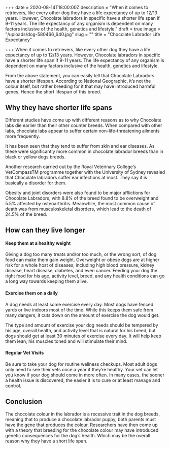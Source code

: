 +++
date = 2020-08-14T18:00:00Z
description = "When it comes to retrievers, like every other dog they have a life expectancy of up to 12/13 years. However, Chocolate labradors in specific have a shorter life span if 9-11 years. The life expectancy of any organism is dependent on many factors inclusive of the health, genetics and lifestyle."
draft = true
image = "/uploads/dog-580466_640.jpg"
slug = ""
title = "Chocolate Labrador Life Expectancy"

+++
When it comes to retrievers, like every other dog they have a life expectancy of up to 12/13 years. However, Chocolate labradors in specific have a shorter life span if 9-11 years. The life expectancy of any organism is dependent on many factors inclusive of the health, genetics and lifestyle.

From the above statement, you can easily tell that Chocolate Labradors have a shorter lifespan. According to National Geographic, it’s not the colour itself, but rather breeding for it that may have introduced harmful genes. Hence the short lifespan of this breed.

## Why they have shorter life spans

Different studies have come up with different reasons as to why Chocolate labs die earlier than their other counter breeds. When compared with other labs, chocolate labs appear to suffer certain non-life-threatening ailments more frequently.

It has been seen that they tend to suffer from skin and ear diseases. As these were significantly more common in chocolate labrador breeds than in black or yellow dogs breeds.

Another research carried out by the Royal Veterinary College’s VetCompassTM programme together with the University of Sydney revealed that Chocolate labradors suffer ear infections at most. They say it is basically a disorder for them.

Obesity and joint disorders were also found to be major afflictions for Chocolate Labradors, with 8.8% of the breed found to be overweight and 5.5% affected by osteoarthritis. Meanwhile, the most common cause of death was from musculoskeletal disorders, which lead to the death of 24.5% of the breed.

## How can they live longer

#### Keep them at a healthy weight

Giving a dog too many treats and/or too much, or the wrong sort, of dog food can make them gain weight. Overweight or obese dogs are at higher risk for a whole host of diseases, including high blood pressure, kidney disease, heart disease, diabetes, and even cancer. Feeding your dog the right food for his age, activity level, breed, and any health conditions can go a long way towards keeping them alive.

#### Exercise them on a daily

A dog needs at least some exercise every day. Most dogs have fenced yards or live indoors most of the time. While this keeps them safe from many dangers, it cuts down on the amount of exercise the dog would get.

The type and amount of exercise your dog needs should be tempered by his age, overall health, and activity level that is natural for his breed, but dogs should get at least 30 minutes of exercise every day. It will help keep them lean, his muscles toned and will stimulate their mind.

#### Regular Vet Visits

Be sure to take your dog for routine wellness checkups. Most adult dogs only need to see their vets once a year if they’re healthy. Your vet can let you know if your dog should come in more often. In many cases, the sooner a health issue is discovered, the easier it is to cure or at least manage and control.

## Conclusion

The chocolate colour in the labrador is a recessive trait in the dog breeds, meaning that to produce a chocolate labrador puppy, both parents must have the gene that produces the colour. Researchers have then come up with a theory that breeding for the chocolate colour may have introduced genetic consequences for the dog’s health. Which may be the overall reason why they have a short life span.